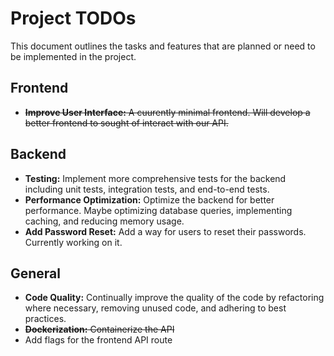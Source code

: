 # Project TODOs

This document outlines the tasks and features that are planned or need to be implemented in the project.

## Frontend
- ~~**Improve User Interface:** A cuurently minimal frontend. Will develop a better frontend to sought of interact with our API.~~

## Backend
- **Testing:** Implement more comprehensive tests for the backend including unit tests, integration tests, and end-to-end tests.
- **Performance Optimization:** Optimize the backend for better performance. Maybe optimizing database queries, implementing caching, and reducing memory usage.
- **Add Password Reset:** Add a way for users to reset their passwords. Currently working on it.

## General
- **Code Quality:** Continually improve the quality of the code by refactoring where necessary, removing unused code, and adhering to best practices.
- ~~**Dockerization:** Containerize the API~~
- Add flags for the frontend API route
